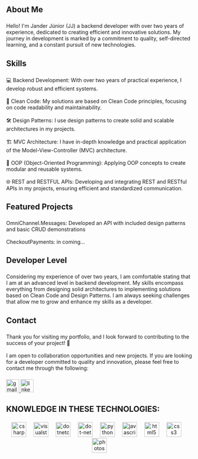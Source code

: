 <h2 align="left">About Me</h2>

###

<p align="left">Hello! I'm Jander Júnior (JJ) a backend developer with over two years of experience, dedicated to creating efficient and innovative solutions. My journey in development is marked by a commitment to quality, self-directed learning, and a constant pursuit of new technologies.</p>

###

<h2 align="left">Skills</h2>

###

<p align="left">💻 Backend Development: With over two years of practical experience, I develop robust and efficient systems.<br><br>📘 Clean Code: My solutions are based on Clean Code principles, focusing on code readability and maintainability.<br><br>🛠️ Design Patterns: I use design patterns to create solid and scalable architectures in my projects.<br><br>🏗️ MVC Architecture: I have in-depth knowledge and practical application of the Model-View-Controller (MVC) architecture.<br><br>🧬 OOP (Object-Oriented Programming): Applying OOP concepts to create modular and reusable systems.<br><br>🌐 REST and RESTFUL APIs: Developing and integrating REST and RESTful APIs in my projects, ensuring efficient and standardized communication.</p>

###

<h2 align="left">Featured Projects</h2>

###

<p align="left">OmniChannel.Messages: Developed an API with included design patterns and basic CRUD demonstrations<br><br>CheckoutPayments: in coming...</p>

###

<h2 align="left">Developer Level</h2>

###

<p align="left">Considering my experience of over two years, I am comfortable stating that I am at an advanced level in backend development. My skills encompass everything from designing solid architectures to implementing solutions based on Clean Code and Design Patterns. I am always seeking challenges that allow me to grow and enhance my skills as a developer.</p>

###

<h2 align="left">Contact</h2>

###

<p align="left">Thank you for visiting my portfolio, and I look forward to contributing to the success of your project! 🚀<br><br>I am open to collaboration opportunities and new projects. If you are looking for a developer committed to quality and innovation, please feel free to contact me through the following:</p>

###

<div align="left">
  <a href="mailto:janderjr2004@gmail.com" target="_blank">
    <img src="https://img.shields.io/static/v1?message=Gmail&logo=gmail&label=&color=D14836&logoColor=white&labelColor=&style=for-the-badge" height="35" alt="gmail logo"  />
  </a>
  <a href="https://www.linkedin.com/in/jander-júnior-9a152a23a/" target="_blank">
    <img src="https://img.shields.io/static/v1?message=LinkedIn&logo=linkedin&label=&color=0077B5&logoColor=white&labelColor=&style=for-the-badge" height="35" alt="linkedin logo"  />
  </a>
</div>

###

<h2 align="left">KNOWLEDGE IN THESE TECHNOLOGIES:</h2>

###

<div align="center">
  <img src="https://cdn.jsdelivr.net/gh/devicons/devicon/icons/csharp/csharp-original.svg" height="40" alt="csharp logo"  />
  <img width="12" />
  <img src="https://cdn.jsdelivr.net/gh/devicons/devicon/icons/visualstudio/visualstudio-plain.svg" height="40" alt="visualstudio logo"  />
  <img width="12" />
  <img src="https://cdn.jsdelivr.net/gh/devicons/devicon/icons/dotnetcore/dotnetcore-original.svg" height="40" alt="dotnetcore logo"  />
  <img width="12" />
  <img src="https://cdn.jsdelivr.net/gh/devicons/devicon/icons/dot-net/dot-net-plain-wordmark.svg" height="40" alt="dot-net logo"  />
  <img width="12" />
  <img src="https://cdn.jsdelivr.net/gh/devicons/devicon/icons/python/python-plain.svg" height="40" alt="python logo"  />
  <img width="12" />
  <img src="https://cdn.jsdelivr.net/gh/devicons/devicon/icons/javascript/javascript-plain.svg" height="40" alt="javascript logo"  />
  <img width="12" />
  <img src="https://cdn.jsdelivr.net/gh/devicons/devicon/icons/html5/html5-plain.svg" height="40" alt="html5 logo"  />
  <img width="12" />
  <img src="https://cdn.jsdelivr.net/gh/devicons/devicon/icons/css3/css3-plain.svg" height="40" alt="css3 logo"  />
  <img width="12" />
  <img src="https://cdn.jsdelivr.net/gh/devicons/devicon/icons/photoshop/photoshop-line.svg" height="40" alt="photoshop logo"  />
</div>

###
